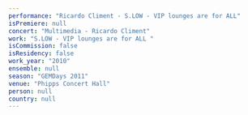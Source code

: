 ```yaml
---
performance: "Ricardo Climent - S.LOW - VIP lounges are for ALL"
isPremiere: null
concert: "Multimedia - Ricardo Climent"
work: "S.LOW - VIP lounges are for ALL "
isCommission: false
isResidency: false
work_year: "2010"
ensemble: null
season: "GEMDays 2011"
venue: "Phipps Concert Hall"
person: null
country: null
---
```



